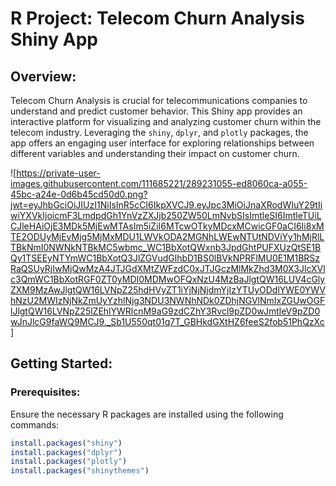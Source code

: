 # R Project: Telecom Churn Analysis Shiny App

## Overview:
Telecom Churn Analysis is crucial for telecommunications companies to understand and predict customer behavior. This Shiny app provides an interactive platform for visualizing and analyzing customer churn within the telecom industry. Leveraging the `shiny`, `dplyr`, and `plotly` packages, the app offers an engaging user interface for exploring relationships between different variables and understanding their impact on customer churn.

![https://private-user-images.githubusercontent.com/111685221/289231055-ed8060ca-a055-45bc-a24e-0d6b45cd50d0.png?jwt=eyJhbGciOiJIUzI1NiIsInR5cCI6IkpXVCJ9.eyJpc3MiOiJnaXRodWIuY29tIiwiYXVkIjoicmF3LmdpdGh1YnVzZXJjb250ZW50LmNvbSIsImtleSI6ImtleTUiLCJleHAiOjE3MDk5MjEwMTAsIm5iZiI6MTcwOTkyMDcxMCwicGF0aCI6Ii8xMTE2ODUyMjEvMjg5MjMxMDU1LWVkODA2MGNhLWEwNTUtNDViYy1hMjRlLTBkNmI0NWNkNTBkMC5wbmc_WC1BbXotQWxnb3JpdGhtPUFXUzQtSE1BQy1TSEEyNTYmWC1BbXotQ3JlZGVudGlhbD1BS0lBVkNPRFlMU0E1M1BRSzRaQSUyRjIwMjQwMzA4JTJGdXMtZWFzdC0xJTJGczMlMkZhd3M0X3JlcXVlc3QmWC1BbXotRGF0ZT0yMDI0MDMwOFQxNzU4MzBaJlgtQW16LUV4cGlyZXM9MzAwJlgtQW16LVNpZ25hdHVyZT1iYjNjNjdmYjIzYTUyODdlYWE0YWVhNzU2MWIzNjNkZmUyYzhlNjg3NDU3NWNhNDk0ZDhjNGVlNmIxZGUwOGFlJlgtQW16LVNpZ25lZEhlYWRlcnM9aG9zdCZhY3Rvcl9pZD0wJmtleV9pZD0wJnJlcG9faWQ9MCJ9._Sb1U550qt01q7T_GBHkdGXtHZ6feeS2fob51PhQzXc]

## Getting Started:

### Prerequisites:
Ensure the necessary R packages are installed using the following commands:

```R
install.packages("shiny")
install.packages("dplyr")
install.packages("plotly")
install.packages("shinythemes")
